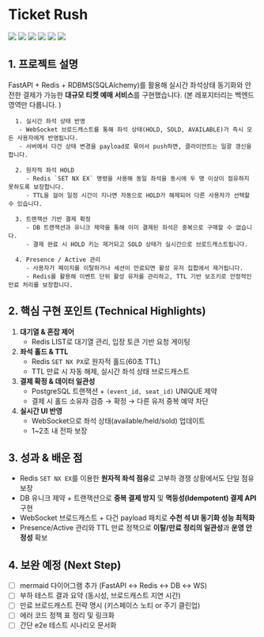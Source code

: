 # Ticket Rush
<div>
  <img src="https://img.shields.io/badge/fastapi-009688?style=for-the-badge&logo=fastapi&logoColor=white" />
  <img src="https://img.shields.io/badge/python-3776AB?style=for-the-badge&logo=python&logoColor=white" />
  <img src="https://img.shields.io/badge/mysql-4479A1?style=for-the-badge&logo=mysql&logoColor=white" />
  <img src="https://img.shields.io/badge/redis-FF4438?style=for-the-badge&logo=redis&logoColor=white" />
  <img src="https://img.shields.io/badge/websocket-C93CD7?style=for-the-badge&logo=socket&logoColor=white" />
  <img src="https://img.shields.io/badge/amazon_aws-FF9900?style=for-the-badge&logo=amazonaws&logoColor=white" />
</div>

## 1. 프로젝트 설명
FastAPI + Redis + RDBMS(SQLAlchemy)를 활용해 실시간 좌석상태 동기화와 안전한 결제가 가능한 **대규모 티켓 예매 서비스**를 구현했습니다. (본 레포지터리는 백엔드 영역만 다룹니다. )

```text
  1. 실시간 좌석 상태 반영
   - WebSocket 브로드캐스트를 통해 좌석 상태(HOLD, SOLD, AVAILABLE)가 즉시 모든 사용자에게 반영됩니다.
   - 서버에서 다건 상태 변경을 payload로 묶어서 push하면, 클라이언트는 일괄 갱신을 합니다.

  2. 원자적 좌석 HOLD
     - Redis `SET NX EX` 명령을 사용해 동일 좌석을 동시에 두 명 이상이 점유하지 못하도록 보장합니다.
     - TTL을 걸어 일정 시간이 지나면 자동으로 HOLD가 해제되어 다른 사용자가 선택할 수 있습니다.
  
  3. 트랜잭션 기반 결제 확정
     - DB 트랜잭션과 유니크 제약을 통해 이미 결제된 좌석은 중복으로 구매할 수 없습니다.
     - 결제 완료 시 HOLD 키는 제거되고 SOLD 상태가 실시간으로 브로드캐스트됩니다.
  
  4. Presence / Active 관리
     - 사용자가 페이지를 이탈하거나 세션이 만료되면 활성 유저 집합에서 제거됩니다.
     - Redis를 활용해 이벤트 단위 활성 유저를 관리하고, TTL 기반 보조키로 안정적인 만료 처리를 보장합니다.
```

## 2. 핵심 구현 포인트 (Technical Highlights)

1. **대기열 & 혼잡 제어**
    - Redis LIST로 대기열 관리, 입장 토큰 기반 요청 게이팅
2. **좌석 홀드 & TTL**
    - Redis `SET NX PX`로 원자적 홀드(60초 TTL)
    - TTL 만료 시 자동 해제, 실시간 좌석 상태 브로드캐스트
3. **결제 확정 & 데이터 일관성**
    - PostgreSQL 트랜잭션 + `(event_id, seat_id)` UNIQUE 제약
    - 결제 시 홀드 소유자 검증 → 확정 → 다른 유저 중복 예약 차단
4. **실시간 UI 반영**
    - WebSocket으로 좌석 상태(available/held/sold) 업데이트
    - 1~2초 내 전파 보장

## 3. 성과 & 배운 점

- Redis `SET NX EX`를 이용한 **원자적 좌석 점유**로 고부하 경쟁 상황에서도 단일 점유 보장
- DB 유니크 제약 + 트랜잭션으로 **중복 결제 방지** 및 **멱등성(Idempotent) 결제 API** 구현
- WebSocket 브로드캐스트 + 다건 payload 패치로 **수천 석 UI 동기화 성능 최적화**
- Presence/Active 관리와 TTL 만료 정책으로 **이탈/만료 정리의 일관성**과 **운영 안정성** 확보

## 4. 보완 예정 (Next Step)

- [ ] mermaid 다이어그램 추가 (FastAPI ↔ Redis ↔ DB ↔ WS)
- [ ] 부하 테스트 결과 요약 (동시성, 브로드캐스트 지연 시간)
- [ ] 만료 브로드캐스트 전략 명시 (키스페이스 노티 or 주기 클린업)
- [ ] 에러 코드 정책 표 정리 및 링크화
- [ ] 간단 e2e 테스트 시나리오 문서화
